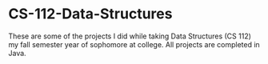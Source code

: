 # CS-112-Data-Structures
These are some of the projects I did while taking Data Structures (CS 112) my fall semester year of sophomore at college. All projects are completed in Java.
